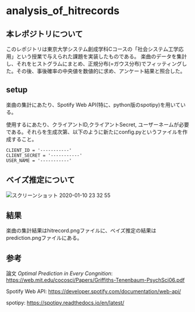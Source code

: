 # analysis_of_hitrecords

## 本レポジトリについて
このレポジトリは東京大学システム創成学科Cコースの「社会システム工学応用」という授業で与えられた課題を実装したものである。
楽曲のデータを集計し、それをヒストグラムにまとめ、正規分布(=ガウス分布)でフィッティングした。その後、事後確率の中央値を数値的に求め、アンケート結果と照合した。

## setup
楽曲の集計にあたり、Spotify Web API(特に、python版のspotipy)を用いている。  

使用するにあたり、クライアントID,クライアントSecret, ユーザーネームが必要である。それらを生成次第、以下のように新たにconfig.pyというファイルを作成すること。
```
CLIENT_ID = '-----------'
CLIENT_SECRET = '-----------'
USER_NAME = '-----------'

```

## ベイズ推定について

![スクリーンショット 2020-01-10 23 32 55](https://user-images.githubusercontent.com/32972443/72161997-7b37f600-3404-11ea-8f85-ed375e5d4022.png)


## 結果

楽曲の集計結果はhitrecord.pngファイルに、ベイズ推定の結果はprediction.pngファイルにある。

## 参考

論文 *Optimal Prediction in Every Congnition*: https://web.mit.edu/cocosci/Papers/Griffiths-Tenenbaum-PsychSci06.pdf

Spotify Web API: https://developer.spotify.com/documentation/web-api/  

spotipy: https://spotipy.readthedocs.io/en/latest/
